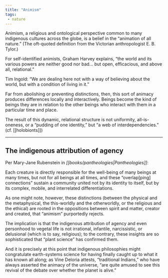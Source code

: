 ```yaml
---
title: "Animism"
tags: 
 - nature
---
```


Animism, a religious and ontological perspective common to many indigenous cultures across the globe, is a belief in the “animation of all nature.” (The oft-quoted definition from the Victorian anthropologist E. B. Tylor.)

For self-identified animists, Graham Harvey explains, “the world and its various powers are neither good nor bad… but open, efficacious, and above all, relational.”

Tim Ingold: “We are dealing here not with a way of believing about the world, but with a condition of living in it.”

Far from abolishing or preventing distinctions, then, this sort of animacy produces differences locally and interactively. Beings become the kind of beings they are in relation to the other beings who interact with them in a particular time and place.

The result of this dynamic, relational structure is not uniformity, all-is-oneness, or a “pudding of one identity,” but “a web of interdependencies.” (cf. [[holobionts]])

---
## The indigenous attribution of agency

Per Mary-Jane Rubenstein in *[[books/pantheologies|Pantheologies]]*:

Each creature is directly responsible for the well-being of many beings at many times, but not for all beings at all times, and these “overlap[ping] connections” sustain a community united not by its identity to itself, but by its complex, mobile, and interrelated differentiations.

As one might note, however, these distinctions (between the physical and the metaphysical, the this-worldly and the otherworldly, or the religious and the ethical) are rooted in the oppositions between spirit and matter, creator and created, that “animism” purportedly rejects.

The implication is that the indigenous attribution of agency and even personhood to vegetal life is not irrational, infantile, narcissistic, or delusional (which is to say, religious); to the contrary, these insights are so sophisticated that “plant science” has confirmed them.

And it is precisely at this point that indigenous philosophies might congratulate earth-systems science for having finally caught up to what it has known all along; as Vine Deloria attests, “traditional Indians,” who have always asserted the animacy of the universe, “are quite amused to see this revival of the debate over whether the planet is alive.”